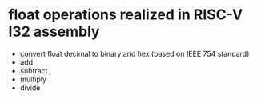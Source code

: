 # float operations realized in RISC-V I32 assembly

- convert float decimal to binary and hex (based on IEEE 754 standard)
- add
- subtract
- multiply
- divide


